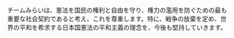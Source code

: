 チームみらいは、憲法を国民の権利と自由を守り、権力の濫用を防ぐための最も重要な社会契約であると考え、これを尊重します。特に、戦争の放棄を定め、世界の平和を希求する日本国憲法の平和主義の理念を、今後も堅持していきます。